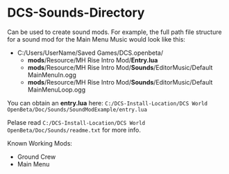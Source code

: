 # DCS-Sounds-Directory
Can be used to create sound mods.
For example, the full path file structure for a sound mod for the Main Menu Music would look like this:
- C:/Users/UserName/Saved Games/DCS.openbeta/
  - **mods**/Resource/MH Rise Intro Mod/**Entry.lua**
  - **mods**/Resource/MH Rise Intro Mod/**Sounds**/EditorMusic/Default MainMenuIn.ogg
  - **mods**/Resource/MH Rise Intro Mod/**Sounds**/EditorMusic/Default MainMenuLoop.ogg

You can obtain an **entry.lua** here: `C:/DCS-Install-Location/DCS World OpenBeta/Doc/Sounds/SoundModExample/entry.lua`

Pelase read `C:/DCS-Install-Location/DCS World OpenBeta/Doc/Sounds/readme.txt` for more info.

Known Working Mods:
- Ground Crew
- Main Menu
